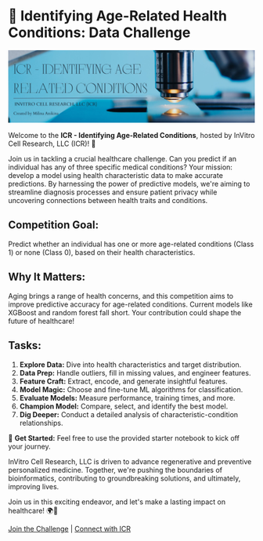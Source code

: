 # 🏥 Identifying Age-Related Health Conditions: Data Challenge

![Project Cover](https://github.com/AniMilina/ICR---Identifying-Age-Related-Conditions/raw/main/cover_1.jpg)

Welcome to the **ICR - Identifying Age-Related Conditions**, hosted by InVitro Cell Research, LLC (ICR)! 🌟

Join us in tackling a crucial healthcare challenge. Can you predict if an individual has any of three specific medical conditions? Your mission: develop a model using health characteristic data to make accurate predictions. By harnessing the power of predictive models, we're aiming to streamline diagnosis processes and ensure patient privacy while uncovering connections between health traits and conditions.

##  Competition Goal:
Predict whether an individual has one or more age-related conditions (Class 1) or none (Class 0), based on their health characteristics.

##  Why It Matters:
Aging brings a range of health concerns, and this competition aims to improve predictive accuracy for age-related conditions. Current models like XGBoost and random forest fall short. Your contribution could shape the future of healthcare!

## Tasks:
1. **Explore Data:** Dive into health characteristics and target distribution.
2. **Data Prep:** Handle outliers, fill in missing values, and engineer features.
3. **Feature Craft:** Extract, encode, and generate insightful features.
4. **Model Magic:** Choose and fine-tune ML algorithms for classification.
5. **Evaluate Models:** Measure performance, training times, and more.
6. **Champion Model:** Compare, select, and identify the best model.
7. **Dig Deeper:** Conduct a detailed analysis of characteristic-condition relationships.

🔗 **Get Started:**
Feel free to use the provided starter notebook to kick off your journey.

InVitro Cell Research, LLC is driven to advance regenerative and preventive personalized medicine. Together, we're pushing the boundaries of bioinformatics, contributing to groundbreaking solutions, and ultimately, improving lives.

Join us in this exciting endeavor, and let's make a lasting impact on healthcare! 🌍🔬

[Join the Challenge](https://www.kaggle.com/competitions/icr-identify-age-related-conditions) | [Connect with ICR](https://invitrocellresearch.com/)
